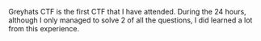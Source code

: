 Greyhats CTF is the first CTF that I have attended. 
During the 24 hours, although I only managed to solve 2 of all the questions, I did learned a lot from this experience. 
